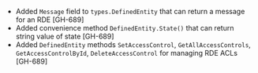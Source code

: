 * Added `Message` field to `types.DefinedEntity` that can return a message for an RDE [GH-689]
* Added convenience method `DefinedEntity.State()` that can return string value of state [GH-689]
* Added `DefinedEntity` methods `SetAccessControl`, `GetAllAccessControls`, `GetAccessControlById`,
  `DeleteAccessControl` for managing RDE ACLs  [GH-689]
